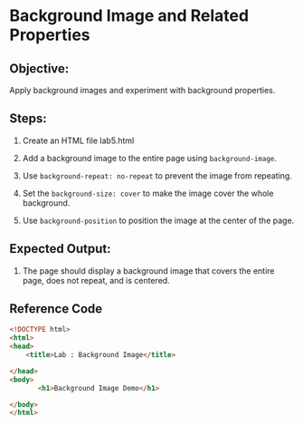 # Background Image and Related Properties

## Objective:
Apply background images and experiment with background properties.


## Steps:

1. Create an HTML file lab5.html

2. Add a background image to the entire page using `background-image`. 

3. Use `background-repeat: no-repeat` to prevent the image from repeating.  

4. Set the `background-size: cover` to make the image cover the whole background.  

5. Use `background-position` to position the image at the center of the page.

## Expected Output:

1. The page should display a background image that covers the entire page, does not repeat, and is centered.





## Reference Code

```html
<!DOCTYPE html>
<html>
<head>
    <title>Lab : Background Image</title>

</head>
<body>
       <h1>Background Image Demo</h1>

</body>
</html>
```
